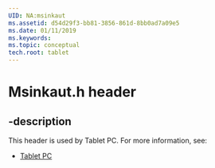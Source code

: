 ```yaml
---
UID: NA:msinkaut
ms.assetid: d54d29f3-bb81-3856-861d-8bb0ad7a09e5
ms.date: 01/11/2019
ms.keywords: 
ms.topic: conceptual
tech.root: tablet
---
```


# Msinkaut.h header


## -description


This header is used by Tablet PC. For more information, see:

- [Tablet PC](../_tablet/index.md)

